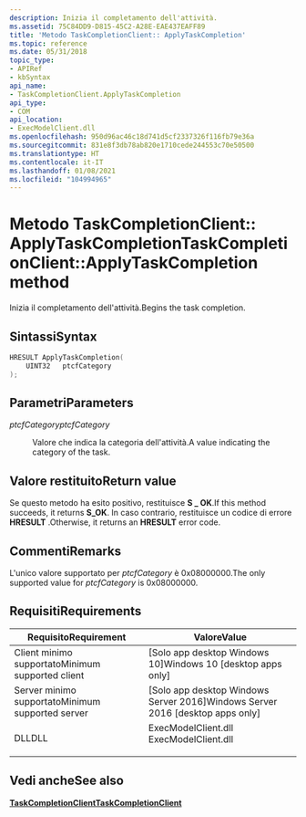 ```yaml
---
description: Inizia il completamento dell'attività.
ms.assetid: 75C84DD9-D815-45C2-A28E-EAE437EAFF89
title: 'Metodo TaskCompletionClient:: ApplyTaskCompletion'
ms.topic: reference
ms.date: 05/31/2018
topic_type:
- APIRef
- kbSyntax
api_name:
- TaskCompletionClient.ApplyTaskCompletion
api_type:
- COM
api_location:
- ExecModelClient.dll
ms.openlocfilehash: 950d96ac46c18d741d5cf2337326f116fb79e36a
ms.sourcegitcommit: 831e8f3db78ab820e1710cede244553c70e50500
ms.translationtype: HT
ms.contentlocale: it-IT
ms.lasthandoff: 01/08/2021
ms.locfileid: "104994965"
---
```

# <a name="taskcompletionclientapplytaskcompletion-method"></a><span data-ttu-id="9840a-103">Metodo TaskCompletionClient:: ApplyTaskCompletion</span><span class="sxs-lookup"><span data-stu-id="9840a-103">TaskCompletionClient::ApplyTaskCompletion method</span></span>

<span data-ttu-id="9840a-104">Inizia il completamento dell'attività.</span><span class="sxs-lookup"><span data-stu-id="9840a-104">Begins the task completion.</span></span>

## <a name="syntax"></a><span data-ttu-id="9840a-105">Sintassi</span><span class="sxs-lookup"><span data-stu-id="9840a-105">Syntax</span></span>


```C++
HRESULT ApplyTaskCompletion(
    UINT32   ptcfCategory
);
```



## <a name="parameters"></a><span data-ttu-id="9840a-106">Parametri</span><span class="sxs-lookup"><span data-stu-id="9840a-106">Parameters</span></span>

<dl> <dt>

<span data-ttu-id="9840a-107">*ptcfCategory*</span><span class="sxs-lookup"><span data-stu-id="9840a-107">*ptcfCategory*</span></span> 
</dt> <dd>

<span data-ttu-id="9840a-108">Valore che indica la categoria dell'attività.</span><span class="sxs-lookup"><span data-stu-id="9840a-108">A value indicating the category of the task.</span></span>

</dd> </dl>

## <a name="return-value"></a><span data-ttu-id="9840a-109">Valore restituito</span><span class="sxs-lookup"><span data-stu-id="9840a-109">Return value</span></span>

<span data-ttu-id="9840a-110">Se questo metodo ha esito positivo, restituisce **S \_ OK**.</span><span class="sxs-lookup"><span data-stu-id="9840a-110">If this method succeeds, it returns **S\_OK**.</span></span> <span data-ttu-id="9840a-111">In caso contrario, restituisce un codice di errore **HRESULT** .</span><span class="sxs-lookup"><span data-stu-id="9840a-111">Otherwise, it returns an **HRESULT** error code.</span></span>

## <a name="remarks"></a><span data-ttu-id="9840a-112">Commenti</span><span class="sxs-lookup"><span data-stu-id="9840a-112">Remarks</span></span>

<span data-ttu-id="9840a-113">L'unico valore supportato per *ptcfCategory* è 0x08000000.</span><span class="sxs-lookup"><span data-stu-id="9840a-113">The only supported value for *ptcfCategory* is 0x08000000.</span></span>

## <a name="requirements"></a><span data-ttu-id="9840a-114">Requisiti</span><span class="sxs-lookup"><span data-stu-id="9840a-114">Requirements</span></span>



| <span data-ttu-id="9840a-115">Requisito</span><span class="sxs-lookup"><span data-stu-id="9840a-115">Requirement</span></span> | <span data-ttu-id="9840a-116">Valore</span><span class="sxs-lookup"><span data-stu-id="9840a-116">Value</span></span> |
|-------------------------------------|------------------------------------------------------------------------------------------------|
| <span data-ttu-id="9840a-117">Client minimo supportato</span><span class="sxs-lookup"><span data-stu-id="9840a-117">Minimum supported client</span></span><br/> | <span data-ttu-id="9840a-118">\[Solo app desktop Windows 10\]</span><span class="sxs-lookup"><span data-stu-id="9840a-118">Windows 10 \[desktop apps only\]</span></span><br/>                                                    |
| <span data-ttu-id="9840a-119">Server minimo supportato</span><span class="sxs-lookup"><span data-stu-id="9840a-119">Minimum supported server</span></span><br/> | <span data-ttu-id="9840a-120">\[Solo app desktop Windows Server 2016\]</span><span class="sxs-lookup"><span data-stu-id="9840a-120">Windows Server 2016 \[desktop apps only\]</span></span><br/>                                           |
| <span data-ttu-id="9840a-121">DLL</span><span class="sxs-lookup"><span data-stu-id="9840a-121">DLL</span></span><br/>                      | <dl> <span data-ttu-id="9840a-122"><dt>ExecModelClient.dll</dt></span><span class="sxs-lookup"><span data-stu-id="9840a-122"><dt>ExecModelClient.dll</dt></span></span> </dl> |



## <a name="see-also"></a><span data-ttu-id="9840a-123">Vedi anche</span><span class="sxs-lookup"><span data-stu-id="9840a-123">See also</span></span>

<dl> <dt>

[<span data-ttu-id="9840a-124">**TaskCompletionClient**</span><span class="sxs-lookup"><span data-stu-id="9840a-124">**TaskCompletionClient**</span></span>](taskcompletionclient.md)
</dt> </dl>

 

 




